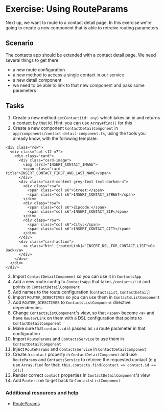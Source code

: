 # Exercise: Using RouteParams

Next up, we want to route to a contact detail page. In this exercise we're going to create a new component that is able to retreive routing parameters.

## Scenario

The contacts app should be extended with a contact detail page. We need several things to get there:

- a new route configuration
- a new method to access a single contact in our service
- a new detail component
- we need to be able to link to that new component and pass some parameters

## Tasks

1. Create a new method `getContact(id: any)` which takes an id and returns a contact by that id. Hint: you can use [`Array#find()`](https://developer.mozilla.org/en-US/docs/Web/JavaScript/Reference/Global_Objects/Array/find) for this
2. Create a new component `ContactDetailComponent` in `app/components/contact-detail-component.ts`, using the tools you already know, with the following template:

  ```
  <div class="row">
    <div class="col s12 m7">
      <div class="card">
        <div class="card-image">
          <img [src]="INSERT_CONTACT_IMAGE">
          <span class="card-title">INSERT_CONTACT_FIRST_AND_LAST_NAME</span>
        </div>
        <div class="card-content grey-text text-darken-4">
          <div class="row">
            <span class="col s6">Street:</span>
            <span class="col s6">INSERT_CONTACT_STREET</span>
          </div>
          <div class="row">
            <span class="col s6">Zipcode:</span>
            <span class="col s6">INSERT_CONTACT_ZIP</span>
          </div>
          <div class="row">
            <span class="col s6">City:</span>
            <span class="col s6">INSERT_CONTACT_CITY</span>
          </div>
        </div>
        <div class="card-action">
          <a class="btn" [routerLink]="INSERT_DSL_FOR_CONTACT_LIST">Go Back</a>
        </div>
      </div>
    </div>
  </div>
  ```
3. Import `ContactDetailComponent` so you can use it in `ContactsApp`
4. Add a new route config to `ContactsApp` that takes `/contacts/:id` and points to `ContactDetailComponent`
5. Add names to the route configuration (`ContactsList`, `ContactDetail`)
6. Import `ROUTER_DIRECTIVES` so you can use them in `ContactsListComponent`
7. Add `ROUTER_DIRECTIVES` to `ContactsListComponent` directive dependencies
8. Change `ContactsListComponent`'s view, so that `<span>` become `<a>` and have `RouterLink` on them with a DSL configuration that points to `ContactDetailComponent`
9. Make sure that `contact.id` is passed as `id` route parameter in that configuration
10. Import `RouteParams` and `ContactsService` to use them in `ContactDetailComponent`
11. Inject `RouteParams` and `ContactsService` in `ContactDetailComponent`
12. Create a `contact` property in `ContactDetailComponent` and use `RouteParams` and `ContactsService` to retrieve the requested contact (e.g. use `Array.find` for that: `this.contacts.find(contact => contact.id == id);`)
13. Render correct `contact` properties in `ContactDetailComponent`'s view
14. Add `RouterLink` to get back to `ContactsListComponent`

### Additional resources and help

- [RouteParams](https://angular.io/docs/ts/latest/api/router/RouteParams-class.html)
